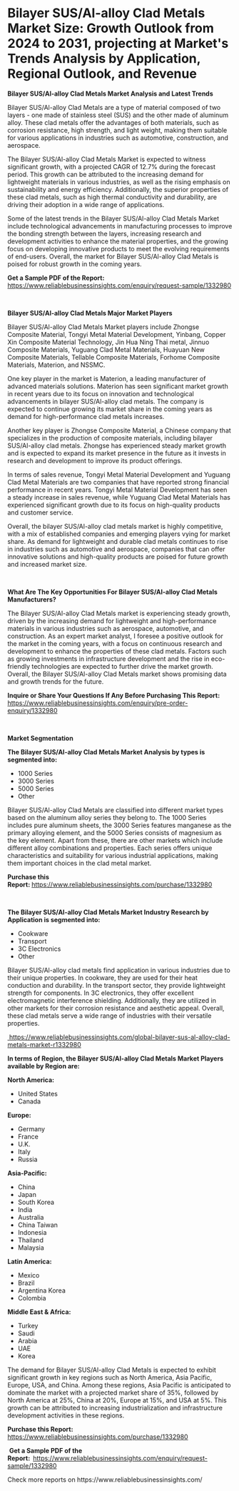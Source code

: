 <p><h1>Bilayer SUS/Al-alloy Clad Metals Market Size: Growth Outlook from 2024 to 2031, projecting at Market's Trends Analysis by Application, Regional Outlook, and Revenue</h1></p><p><strong>Bilayer SUS/Al-alloy Clad Metals Market Analysis and Latest Trends</strong></p>
<p><p>Bilayer SUS/Al-alloy Clad Metals are a type of material composed of two layers - one made of stainless steel (SUS) and the other made of aluminum alloy. These clad metals offer the advantages of both materials, such as corrosion resistance, high strength, and light weight, making them suitable for various applications in industries such as automotive, construction, and aerospace.</p><p>The Bilayer SUS/Al-alloy Clad Metals Market is expected to witness significant growth, with a projected CAGR of 12.7% during the forecast period. This growth can be attributed to the increasing demand for lightweight materials in various industries, as well as the rising emphasis on sustainability and energy efficiency. Additionally, the superior properties of these clad metals, such as high thermal conductivity and durability, are driving their adoption in a wide range of applications.</p><p>Some of the latest trends in the Bilayer SUS/Al-alloy Clad Metals Market include technological advancements in manufacturing processes to improve the bonding strength between the layers, increasing research and development activities to enhance the material properties, and the growing focus on developing innovative products to meet the evolving requirements of end-users. Overall, the market for Bilayer SUS/Al-alloy Clad Metals is poised for robust growth in the coming years.</p></p>
<p><strong>Get a Sample PDF of the Report:&nbsp;</strong> <a href="https://www.reliablebusinessinsights.com/enquiry/request-sample/1332980">https://www.reliablebusinessinsights.com/enquiry/request-sample/1332980</a></p>
<p>&nbsp;</p>
<p><strong>Bilayer SUS/Al-alloy Clad Metals Major Market Players</strong></p>
<p><p>Bilayer SUS/Al-alloy Clad Metals Market players include Zhongse Composite Material, Tongyi Metal Material Development, Yinbang, Copper Xin Composite Material Technology, Jin Hua Ning Thai metal, Jinnuo Composite Materials, Yuguang Clad Metal Materials, Huayuan New Composite Materials, Tellable Composite Materials, Forhome Composite Materials, Materion, and NSSMC.</p><p>One key player in the market is Materion, a leading manufacturer of advanced materials solutions. Materion has seen significant market growth in recent years due to its focus on innovation and technological advancements in bilayer SUS/Al-alloy clad metals. The company is expected to continue growing its market share in the coming years as demand for high-performance clad metals increases.</p><p>Another key player is Zhongse Composite Material, a Chinese company that specializes in the production of composite materials, including bilayer SUS/Al-alloy clad metals. Zhongse has experienced steady market growth and is expected to expand its market presence in the future as it invests in research and development to improve its product offerings.</p><p>In terms of sales revenue, Tongyi Metal Material Development and Yuguang Clad Metal Materials are two companies that have reported strong financial performance in recent years. Tongyi Metal Material Development has seen a steady increase in sales revenue, while Yuguang Clad Metal Materials has experienced significant growth due to its focus on high-quality products and customer service.</p><p>Overall, the bilayer SUS/Al-alloy clad metals market is highly competitive, with a mix of established companies and emerging players vying for market share. As demand for lightweight and durable clad metals continues to rise in industries such as automotive and aerospace, companies that can offer innovative solutions and high-quality products are poised for future growth and increased market size.</p></p>
<p>&nbsp;</p>
<p><strong>What Are The Key Opportunities For Bilayer SUS/Al-alloy Clad Metals Manufacturers?</strong></p>
<p><p>The Bilayer SUS/Al-alloy Clad Metals market is experiencing steady growth, driven by the increasing demand for lightweight and high-performance materials in various industries such as aerospace, automotive, and construction. As an expert market analyst, I foresee a positive outlook for the market in the coming years, with a focus on continuous research and development to enhance the properties of these clad metals. Factors such as growing investments in infrastructure development and the rise in eco-friendly technologies are expected to further drive the market growth. Overall, the Bilayer SUS/Al-alloy Clad Metals market shows promising data and growth trends for the future.</p></p>
<p><strong>Inquire or Share Your Questions If Any Before Purchasing This Report:</strong> <a href="https://www.reliablebusinessinsights.com/enquiry/pre-order-enquiry/1332980">https://www.reliablebusinessinsights.com/enquiry/pre-order-enquiry/1332980</a></p>
<p>&nbsp;</p>
<p><strong>Market Segmentation</strong></p>
<p><strong>The Bilayer SUS/Al-alloy Clad Metals Market Analysis by types is segmented into:</strong></p>
<p><ul><li>1000 Series</li><li>3000 Series</li><li>5000 Series</li><li>Other</li></ul></p>
<p><p>Bilayer SUS/Al-alloy Clad Metals are classified into different market types based on the aluminum alloy series they belong to. The 1000 Series includes pure aluminum sheets, the 3000 Series features manganese as the primary alloying element, and the 5000 Series consists of magnesium as the key element. Apart from these, there are other markets which include different alloy combinations and properties. Each series offers unique characteristics and suitability for various industrial applications, making them important choices in the clad metal market.</p></p>
<p><strong>Purchase this Report:&nbsp;</strong><a href="https://www.reliablebusinessinsights.com/purchase/1332980">https://www.reliablebusinessinsights.com/purchase/1332980</a></p>
<p>&nbsp;</p>
<p><strong>The Bilayer SUS/Al-alloy Clad Metals Market Industry Research by Application is segmented into:</strong></p>
<p><ul><li>Cookware</li><li>Transport</li><li>3C Electronics</li><li>Other</li></ul></p>
<p><p>Bilayer SUS/Al-alloy clad metals find application in various industries due to their unique properties. In cookware, they are used for their heat conduction and durability. In the transport sector, they provide lightweight strength for components. In 3C electronics, they offer excellent electromagnetic interference shielding. Additionally, they are utilized in other markets for their corrosion resistance and aesthetic appeal. Overall, these clad metals serve a wide range of industries with their versatile properties.</p></p>
<p><a href="https://www.reliablebusinessinsights.com/global-bilayer-sus-al-alloy-clad-metals-market-r1332980">&nbsp;https://www.reliablebusinessinsights.com/global-bilayer-sus-al-alloy-clad-metals-market-r1332980</a></p>
<p><strong>In terms of Region, the Bilayer SUS/Al-alloy Clad Metals Market Players available by Region are:</strong></p>
<p>
    <p> <strong> North America: </strong>
        <ul>
            <li>United States</li>
            <li>Canada</li>
        </ul>
        </p> 
    <p> <strong> Europe: </strong>
        <ul>
            <li>Germany</li>
            <li>France</li>
            <li>U.K.</li>
            <li>Italy</li>
            <li>Russia</li>
        </ul>
        </p> 
    <p> <strong> Asia-Pacific: </strong>
        <ul>
            <li>China</li>
            <li>Japan</li>
            <li>South Korea</li>
            <li>India</li>
            <li>Australia</li>
            <li>China Taiwan</li>
            <li>Indonesia</li>
            <li>Thailand</li>
            <li>Malaysia</li>
        </ul>
        </p> 
    <p> <strong> Latin America: </strong>
        <ul>
            <li>Mexico</li>
            <li>Brazil</li>
            <li>Argentina Korea</li>
            <li>Colombia</li>
        </ul>
        </p> 
    <p> <strong> Middle East & Africa: </strong>
        <ul>
            <li>Turkey</li>
            <li>Saudi</li>
            <li>Arabia</li>
            <li>UAE</li>
            <li>Korea</li>
        </ul>
    </p>
    </p>
<p><p>The demand for Bilayer SUS/Al-alloy Clad Metals is expected to exhibit significant growth in key regions such as North America, Asia Pacific, Europe, USA, and China. Among these regions, Asia Pacific is anticipated to dominate the market with a projected market share of 35%, followed by North America at 25%, China at 20%, Europe at 15%, and USA at 5%. This growth can be attributed to increasing industrialization and infrastructure development activities in these regions.</p></p>
<p><strong>Purchase this Report: </strong><a href="https://www.reliablebusinessinsights.com/purchase/1332980">https://www.reliablebusinessinsights.com/purchase/1332980</a></p>
<p>&nbsp;<strong>Get a Sample PDF of the Report:&nbsp;&nbsp;</strong><a href="https://www.reliablebusinessinsights.com/enquiry/request-sample/1332980">https://www.reliablebusinessinsights.com/enquiry/request-sample/1332980</a></p>
<p><strong></strong></p>
<p>Check more reports on https://www.reliablebusinessinsights.com/</p>